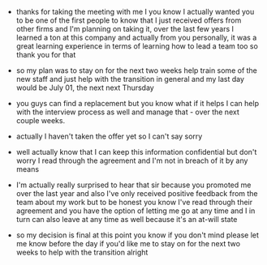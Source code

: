 - thanks for taking the meeting with me I you know I actually wanted you to be one of the first people to know that I just received offers from other firms and I'm planning on taking it, over the last few years I learned a ton at this company and actually from you personally, it was a great learning experience in terms of learning how to lead a team too so thank you for that 

- so my plan was to stay on for the next two weeks help train some of the new staff and just help with the transition in general and my last day would be July 01, the next next Thursday
-  you guys can find a replacement but you know what if it helps I can help with the interview process as well and manage that - over the next couple weeks.

- actually I haven't taken the offer yet so I can't say sorry 

- well actually know that I can keep this information confidential but don't worry I read through the agreement and I'm not
 in breach of it by any means

- I'm actually really surprised to hear that sir because you promoted me over the last year and also I've only received positive feedback from the team about my work but to be honest you know I've read through their agreement and you have the option of letting me go at any time and I in turn can also leave at any time as well because it's an at-will state 

- so my decision is final at this point you know if you don't mind please let me know before the day if you'd like me to stay on for the next two weeks to help with the transition alright
<!--stackedit_data:
eyJoaXN0b3J5IjpbLTUyMjYwOTA5XX0=
-->